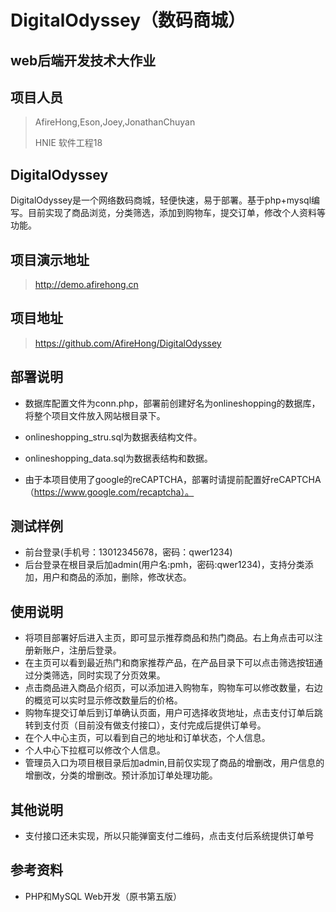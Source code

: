 <!--
 * @Author: your name
 * @Date: 2020-05-12 09:47:55
 * @LastEditTime: 2020-06-06 21:55:02
 * @LastEditors: Please set LastEditors
 * @Description: In User Settings Edit
 * @FilePath: \Javascriptd:\wwwroot\OnlineShoppingSystem\README.md
--> 
# DigitalOdyssey（数码商城）

## web后端开发技术大作业

## 项目人员

>  AfireHong,Eson,Joey,JonathanChuyan
>
> HNIE 软件工程18

## DigitalOdyssey

DigitalOdyssey是一个网络数码商城，轻便快速，易于部署。基于php+mysql编写。目前实现了商品浏览，分类筛选，添加到购物车，提交订单，修改个人资料等功能。

## 项目演示地址

> http://demo.afirehong.cn

## 项目地址

> https://github.com/AfireHong/DigitalOdyssey

## 部署说明

* 数据库配置文件为conn.php，部署前创建好名为onlineshopping的数据库，将整个项目文件放入网站根目录下。

* onlineshopping_stru.sql为数据表结构文件。

* onlineshopping_data.sql为数据表结构和数据。

* 由于本项目使用了google的reCAPTCHA，部署时请提前配置好reCAPTCHA（https://www.google.com/recaptcha）。

## 测试样例
* 前台登录(手机号：13012345678，密码：qwer1234)
* 后台登录在根目录后加admin(用户名:pmh，密码:qwer1234)，支持分类添加，用户和商品的添加，删除，修改状态。

## 使用说明
* 将项目部署好后进入主页，即可显示推荐商品和热门商品。右上角点击可以注册新账户，注册后登录。
* 在主页可以看到最近热门和商家推荐产品，在产品目录下可以点击筛选按钮通过分类筛选，同时实现了分页效果。
* 点击商品进入商品介绍页，可以添加进入购物车，购物车可以修改数量，右边的概览可以实时显示修改数量后的价格。
* 购物车提交订单后到订单确认页面，用户可选择收货地址，点击支付订单后跳转到支付页（目前没有做支付接口），支付完成后提供订单号。
* 在个人中心主页，可以看到自己的地址和订单状态，个人信息。
* 个人中心下拉框可以修改个人信息。
* 管理员入口为项目根目录后加admin,目前仅实现了商品的增删改，用户信息的增删改，分类的增删改。预计添加订单处理功能。

## 其他说明
* 支付接口还未实现，所以只能弹窗支付二维码，点击支付后系统提供订单号

## 参考资料
* PHP和MySQL Web开发（原书第五版）

